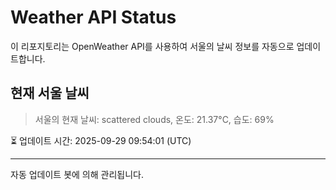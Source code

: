 
# Weather API Status

이 리포지토리는 OpenWeather API를 사용하여 서울의 날씨 정보를 자동으로 업데이트합니다.

## 현재 서울 날씨
> 서울의 현재 날씨: scattered clouds, 온도: 21.37°C, 습도: 69%

⏳ 업데이트 시간: 2025-09-29 09:54:01 (UTC)

---
자동 업데이트 봇에 의해 관리됩니다.
